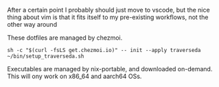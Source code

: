After a certain point I probably should just move to vscode, but the nice thing
about vim is that it fits itself to my pre-existing workflows, not the other way around

These dotfiles are managed by chezmoi.

    sh -c "$(curl -fsLS get.chezmoi.io)" -- init --apply traverseda
    ~/bin/setup_traverseda.sh

Executables are managed by nix-portable, and downloaded on-demand. This will ony work on
x86_64 and aarch64 OSs.
